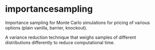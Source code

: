 # importancesampling

Importance sampling for Monte Carlo simulations for pricing of various options (plain vanilla, barrier, knockout). 

A variance reduction technique that weighs samples of different distributions differently to reduce computational time.
